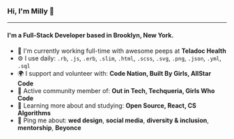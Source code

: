 ### Hi, I'm Milly 👋
---

#### I'm a Full-Stack Developer based in Brooklyn, New York.

- 🏢 I'm currently working full-time with awesome peeps at **Teladoc Health**
- ⚙️ I use daily: `.rb`, `.js`, `.erb`, `.slim`, `.html`, `.scss`, `.svg`, `.png`, `.json`, `.yml`, `.sql`
- 🌍 I support and volunteer with: **Code Nation, Built By Girls, AllStar Code**
- 💅 Active community member of: **Out in Tech, Techqueria, Girls Who Code**
- 🌱 Learning more about and studying: **Open Source, React, CS Algorithms**
- 💬 Ping me about: **wed design**, **social media**, **diversity & inclusion**, **mentorship**, **Beyonce**
